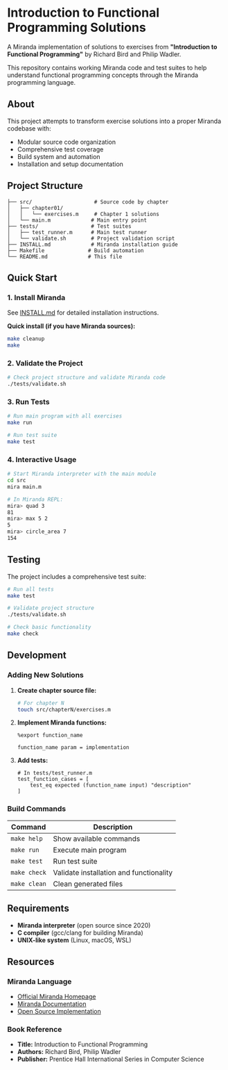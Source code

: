 # Introduction to Functional Programming Solutions

A Miranda implementation of solutions to exercises from **"Introduction to Functional Programming"** by Richard Bird and Philip Wadler.

This repository contains working Miranda code and test suites to help understand functional programming concepts through the Miranda programming language.

## About

This project attempts to transform exercise solutions into a proper Miranda codebase with:

- Modular source code organization
- Comprehensive test coverage
- Build system and automation
- Installation and setup documentation

## Project Structure

```
├── src/                    # Source code by chapter
│   ├── chapter01/
│   │   └── exercises.m     # Chapter 1 solutions
│   └── main.m             # Main entry point
├── tests/                 # Test suites
│   ├── test_runner.m      # Main test runner
│   └── validate.sh        # Project validation script
├── INSTALL.md             # Miranda installation guide
├── Makefile              # Build automation
└── README.md             # This file
```

## Quick Start

### 1. Install Miranda

See [INSTALL.md](INSTALL.md) for detailed installation instructions.

**Quick install (if you have Miranda sources):**
```bash
make cleanup
make
```

### 2. Validate the Project

```bash
# Check project structure and validate Miranda code
./tests/validate.sh
```

### 3. Run Tests

```bash
# Run main program with all exercises
make run

# Run test suite
make test
```

### 4. Interactive Usage

```bash
# Start Miranda interpreter with the main module
cd src
mira main.m

# In Miranda REPL:
mira> quad 3
81
mira> max 5 2
5
mira> circle_area 7
154
```

## Testing

The project includes a comprehensive test suite:

```bash
# Run all tests
make test

# Validate project structure
./tests/validate.sh

# Check basic functionality
make check
```

## Development

### Adding New Solutions

1. **Create chapter source file:**
   ```bash
   # For chapter N
   touch src/chapterN/exercises.m
   ```

2. **Implement Miranda functions:**
   ```miranda
   %export function_name

   function_name param = implementation
   ```

3. **Add tests:**
   ```miranda
   # In tests/test_runner.m
   test_function_cases = [
       test_eq expected (function_name input) "description"
   ]
   ```

### Build Commands

| Command | Description |
|---------|-------------|
| `make help` | Show available commands |
| `make run` | Execute main program |
| `make test` | Run test suite |
| `make check` | Validate installation and functionality |
| `make clean` | Clean generated files |

## Requirements

- **Miranda interpreter** (open source since 2020)
- **C compiler** (gcc/clang for building Miranda)
- **UNIX-like system** (Linux, macOS, WSL)

## Resources

### Miranda Language
- [Official Miranda Homepage](http://miranda.org.uk/)
- [Miranda Documentation](https://github.com/garrett-may/miranda-documentation)
- [Open Source Implementation](https://github.com/ncihnegn/miranda)

### Book Reference
- **Title:** Introduction to Functional Programming
- **Authors:** Richard Bird, Philip Wadler
- **Publisher:** Prentice Hall International Series in Computer Science


